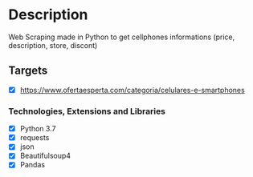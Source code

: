# Description #
Web Scraping made in Python to get cellphones informations (price, description, store, discont)

## Targets

- [x] https://www.ofertaesperta.com/categoria/celulares-e-smartphones

### Technologies, Extensions and Libraries

- [x] Python 3.7
- [x] requests
- [x] json
- [x] Beautifulsoup4
- [x] Pandas
